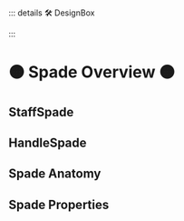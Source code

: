 ::: details 🛠 DesignBox



:::
 
# 🟠 <move>Spade Overview </move>🟠

## StaffSpade

## HandleSpade

## Spade Anatomy

## Spade Properties
